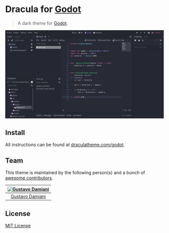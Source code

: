 # Dracula for [Godot](https://godotengine.org)

> A dark theme for [Godot](https://godotengine.org).

![Screenshot](./screenshot.png)

## Install

All instructions can be found at [draculatheme.com/godot](https://draculatheme.com/godot).

## Team

This theme is maintained by the following person(s) and a bunch of [awesome contributors](https://github.com/dracula/godot/graphs/contributors).

[![Gustavo Damiani](https://avatars0.githubusercontent.com/u/62670144?s=60&v=4)](https://github.com/damiiani) |
:---: |
[Gustavo Damiani](https://github.com/damiiani) |
## License

[MIT License](./LICENSE)
